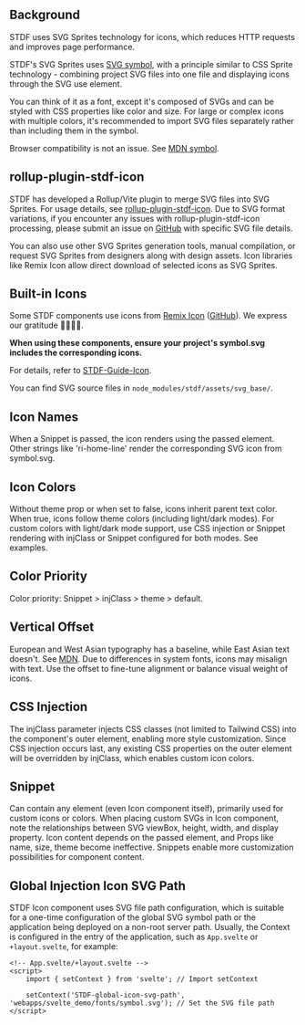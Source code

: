 ## Background

STDF uses SVG Sprites technology for icons, which reduces HTTP requests and improves page performance.

STDF's SVG Sprites uses [SVG symbol](https://developer.mozilla.org/en-US/docs/Web/SVG/Element/symbol), with a principle similar to CSS Sprite technology - combining project SVG files into one file and displaying icons through the SVG use element.

You can think of it as a font, except it's composed of SVGs and can be styled with CSS properties like color and size. For large or complex icons with multiple colors, it's recommended to import SVG files separately rather than including them in the symbol.

Browser compatibility is not an issue. See [MDN symbol](https://developer.mozilla.org/en-US/docs/Web/SVG/Element/symbol#browser_compatibility).

## rollup-plugin-stdf-icon

STDF has developed a Rollup/Vite plugin to merge SVG files into SVG Sprites. For usage details, see [rollup-plugin-stdf-icon](https://www.npmjs.com/package/rollup-plugin-stdf-icon). Due to SVG format variations, if you encounter any issues with rollup-plugin-stdf-icon processing, please submit an issue on [GitHub](https://github.com/any-tdf/stdf/issues) with specific SVG file details.

You can also use other SVG Sprites generation tools, manual compilation, or request SVG Sprites from designers along with design assets. Icon libraries like Remix Icon allow direct download of selected icons as SVG Sprites.

## Built-in Icons

Some STDF components use icons from [Remix Icon](https://remixicon.com) ([GitHub](https://github.com/Remix-Design/remixicon)). We express our gratitude 🙏🏻🙏🏻.

**When using these components, ensure your project's symbol.svg includes the corresponding icons.**

For details, refer to [STDF-Guide-Icon](https://stdf.design/#/guide/icon).

You can find SVG source files in `node_modules/stdf/assets/svg_base/`.

## Icon Names

When a Snippet is passed, the icon renders using the passed element. Other strings like 'ri-home-line' render the corresponding SVG icon from symbol.svg.

## Icon Colors

Without theme prop or when set to false, icons inherit parent text color. When true, icons follow theme colors (including light/dark modes). For custom colors with light/dark mode support, use CSS injection or Snippet rendering with injClass or Snippet configured for both modes. See examples.

## Color Priority

Color priority: Snippet > injClass > theme > default.

## Vertical Offset

European and West Asian typography has a baseline, while East Asian text doesn't. See [MDN](https://developer.mozilla.org/zh-CN/docs/Glossary/baseline). Due to differences in system fonts, icons may misalign with text. Use the offset to fine-tune alignment or balance visual weight of icons.

## CSS Injection

The injClass parameter injects CSS classes (not limited to Tailwind CSS) into the component's outer element, enabling more style customization. Since CSS injection occurs last, any existing CSS properties on the outer element will be overridden by injClass, which enables custom icon colors.

## Snippet

Can contain any element (even Icon component itself), primarily used for custom icons or colors. When placing custom SVGs in Icon component, note the relationships between SVG viewBox, height, width, and display property. Icon content depends on the passed element, and Props like name, size, theme become ineffective. Snippets enable more customization possibilities for component content.

## Global Injection Icon SVG Path

STDF Icon component uses SVG file path configuration, which is suitable for a one-time configuration of the global SVG symbol path or the application being deployed on a non-root server path. Usually, the Context is configured in the entry of the application, such as `App.svelte` or `+layout.svelte`, for example:

```svelte
<!-- App.svelte/+layout.svelte -->
<script>
	import { setContext } from 'svelte'; // Import setContext

	setContext('STDF-global-icon-svg-path', 'webapps/svelte_demo/fonts/symbol.svg'); // Set the SVG file path
</script>
```
